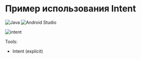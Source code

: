 # Пример использования Intent

![Java](https://img.shields.io/badge/java-%23ED8B00.svg?style=for-the-badge&logo=java&logoColor=white)
![Android Studio](https://img.shields.io/badge/Android%20Studio-3DDC84.svg?style=for-the-badge&logo=android-studio&logoColor=white)

![intent](https://user-images.githubusercontent.com/58209188/181237319-7729db6c-02dd-4ec5-8533-fc7c7ea71bbe.gif)

Tools:

- Intent (explicit)
